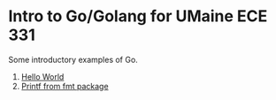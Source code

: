Intro to Go/Golang for UMaine ECE 331
=====================================

Some introductory examples of Go.

1. [Hello World](https://github.com/TechplexEngineer/ECE331-Intro-To-Go/tree/1)
1. [Printf from fmt package](https://github.com/TechplexEngineer/ECE331-Intro-To-Go/tree/2)